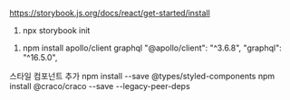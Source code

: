 https://storybook.js.org/docs/react/get-started/install

1. npx storybook init

<!-- 아폴로 -->

1.  npm install apollo/client graphql
    "@apollo/client": "^3.6.8",
    "graphql": "^16.5.0",

<!--  -->

스타일 컴포넌트 추가
npm install --save @types/styled-components
npm install @craco/craco --save --legacy-peer-deps
